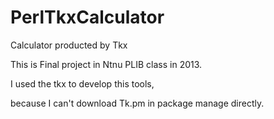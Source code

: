PerlTkxCalculator
=================

Calculator producted by  Tkx

This is Final project in Ntnu PLIB class in 2013.

I used the tkx to develop this tools,

because I can't download Tk.pm in package manage directly.
